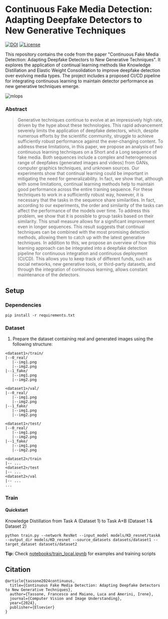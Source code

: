 # Continuous Fake Media Detection: Adapting Deepfake Detectors to New Generative Techniques

<div align="left">

  [![DOI](https://img.shields.io/badge/DOI-10.1016/j.cviu.2024.104143-blue.svg)](https://doi.org/10.1016/j.cviu.2024.104143)
  [![License](https://img.shields.io/badge/License-MIT-yellow.svg)](https://opensource.org/licenses/MIT)

 

</div>

This repository contains the code from the paper "Continuous Fake Media Detection: Adapting Deepfake Detectors to New Generative Techniques". It explores the application of continual learning methods like Knowledge Distillation and Elastic Weight Consolidation to improve deepfake detection over evolving media types. The project includes a proposed CI/CD pipeline for integrating continuous learning to maintain detector performance as new generative techniques emerge.

 ![mlops](https://github.com/user-attachments/assets/b5feedda-914a-4d49-9b62-cf27949ff6a7)
  

### Abstract

> Generative techniques continue to evolve at an impressively high rate, driven by the hype about these technologies. This rapid advancement severely limits the application of deepfake detectors, which, despite numerous efforts by the scientific community, struggle to achieve sufficiently robust performance against the ever-changing content. To address these limitations, in this paper, we propose an analysis of two continuous learning techniques on a Short and a Long sequence of fake media. Both sequences include a complex and heterogeneous range of deepfakes (generated images and videos) from GANs, computer graphics techniques, and unknown sources. Our experiments show that continual learning could be important in mitigating the need for generalizability. In fact, we show that, although with some limitations, continual learning methods help to maintain good performance across the entire training sequence. For these techniques to work in a sufficiently robust way, however, it is necessary that the tasks in the sequence share similarities. In fact, according to our experiments, the order and similarity of the tasks can affect the performance of the models over time. To address this problem, we show that it is possible to group tasks based on their similarity. This small measure allows for a significant improvement even in longer sequences. This result suggests that continual techniques can be combined with the most promising detection methods, allowing them to catch up with the latest generative techniques. In addition to this, we propose an overview of how this learning approach can be integrated into a deepfake detection pipeline for continuous integration and continuous deployment (CI/CD). This allows you to keep track of different funds, such as social networks, new generative tools, or third-party datasets, and through the integration of continuous learning, allows constant maintenance of the detectors.

## Setup


### Dependencies

```
pip install -r requirements.txt
```

### Dataset

1. Prepare the dataset containing real and generated images using the following structure:

```
<dataset1>/train/
|--0_real/
   |--img1.png
   |--img2.png
|--1_fake/
   |--img1.png
   |--img2.png

<dataset1>/val/
|--0_real/
   |--img1.png
   |--img2.png
|--1_fake/
   |--img1.png
   |--img2.png

<dataset1>/test/
|--0_real/
   |--img1.png
   |--img2.png
|--1_fake/
   |--img1.png
   |--img2.png

<dataset2>/train
|-- ...
<dataset2>/test
|-- ...
<dataset2>/val
|-- ...
...
```


### Train
#### Quickstart

Knowledge Distillation from Task A (Dataset 1) to Task A+B (Dataset 1 & Dataset 2)

```
python train.py --network ResNet --input_model models/KD_resnet/taskA --output_dir models/KD_resnet --source_datasets datasets/dataset1 --target_dataset datasets/dataset2
```

**Tip:** Check [notebooks/train_local.ipynb](notebooks/train_local.ipynb) for examples and training scripts


## Citation

```
@article{tassone2024continuous,
  title={Continuous Fake Media Detection: Adapting Deepfake Detectors to New Generative Techniques},
  author={Tassone, Francesco and Maiano, Luca and Amerini, Irene},
  journal={Computer Vision and Image Understanding},
  year={2024},
  publisher={Elsevier}
}
```
